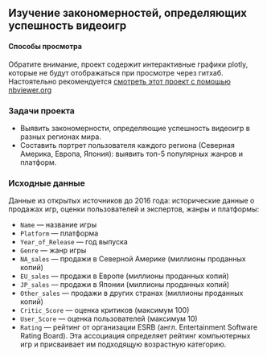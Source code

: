 ## Изучение закономерностей, определяющих успешность видеоигр
#### Способы просмотра 
Обратите внимание, проект содержит интерактивные графики plotly, которые не будут отображаться при просмотре через гитхаб. Настоятельно рекомендуется [смотреть этот проект с помощью nbviewer.org](https://nbviewer.org/github/heidelbe/ds_academic_projects_yp/blob/main/04_vid_games/04_vid_games.ipynb)
### Задачи проекта
- Выявить закономерности, определяющие успешность видеоигр в разных регионах мира.
- Составить портрет пользователя каждого региона (Северная Америка, Европа, Япония): выявить топ-5 популярных жанров и платформ.

### Исходные данные
Данные из открытых источников до 2016 года: исторические данные о продажах игр, оценки пользователей и экспертов, жанры и платформы:

- `Name` — название игры
- `Platform` — платформа
- `Year_of_Release` — год выпуска
- `Genre` — жанр игры
- `NA_sales` — продажи в Северной Америке (миллионы проданных копий)
- `EU_sales` — продажи в Европе (миллионы проданных копий)
- `JP_sales` — продажи в Японии (миллионы проданных копий)
- `Other_sales` — продажи в других странах (миллионы проданных копий)
- `Critic_Score` — оценка критиков (максимум 100)
- `User_Score` — оценка пользователей (максимум 10)
- `Rating` — рейтинг от организации ESRB (англ. Entertainment Software Rating Board). Эта ассоциация определяет рейтинг компьютерных игр и присваивает им подходящую возрастную категорию.
